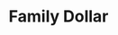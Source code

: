 ---
title: "Family Dollar"
url: /newport-news/family-dollar-warwick-boulevard-3/
shop: variety store
---